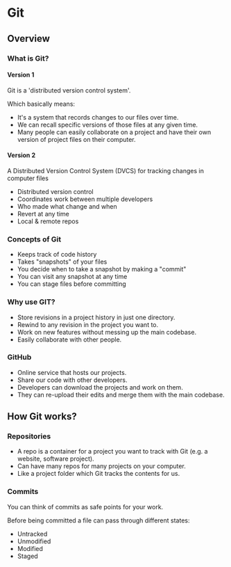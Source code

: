 # Git

## Overview

### What is Git?

#### Version 1

Git is a 'distributed version control system'.

Which basically means:

- It's a system that records changes to our files over time.
- We can recall specific versions of those files at any given time.
- Many people can easily collaborate on a project and have their own version of project files on their computer.

#### Version 2

A Distributed Version Control System (DVCS) for tracking changes in computer files

- Distributed version control
- Coordinates work between multiple developers
- Who made what change and when
- Revert at any time
- Local & remote repos

### Concepts of Git

- Keeps track of code history
- Takes "snapshots" of your files
- You decide when to take a snapshot by making a "commit"
- You can visit any snapshot at any time
- You can stage files before committing

### Why use GIT?

- Store revisions in a project history in just one directory.
- Rewind to any revision in the project you want to.
- Work on new features without messing up the main codebase.
- Easily collaborate with other people.

### GitHub

- Online service that hosts our projects.
- Share our code with other developers.
- Developers can download the projects and work on them.
- They can re-upload their edits and merge them with the main codebase.

## How Git works?

### Repositories

- A repo is a container for a project you want to track with Git (e.g. a website, software project).
- Can have many repos for many projects on your computer.
- Like a project folder which Git tracks the contents for us.

### Commits

You can think of commits as safe points for your work.

Before being committed a file can pass through different states:

- Untracked
- Unmodified
- Modified
- Staged
